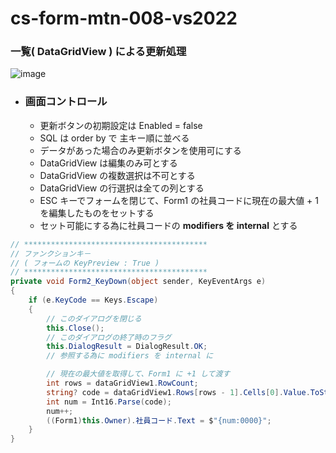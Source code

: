 # cs-form-mtn-008-vs2022

### 一覧( DataGridView ) による更新処理

![image](https://github.com/winofsql/cs-form-mtn-008-vs2022/assets/1501327/a0ece432-e13e-4384-b3c9-492a6886919c)

- ### 画面コントロール
  - 更新ボタンの初期設定は Enabled = false
  - SQL は order by で 主キー順に並べる
  - データがあった場合のみ更新ボタンを使用可にする
  - DataGridView は編集のみ可とする
  - DataGridView の複数選択は不可とする
  - DataGridView の行選択は全ての列とする
  - ESC キーでフォームを閉じて、Form1 の社員コードに現在の最大値 + 1 を編集したものをセットする
  - セット可能にする為に社員コードの **modifiers を internal** とする

```cs
// *****************************************
// ファンクションキ－
// ( フォームの KeyPreview : True )
// *****************************************
private void Form2_KeyDown(object sender, KeyEventArgs e)
{
    if (e.KeyCode == Keys.Escape)
    {
        // このダイアログを閉じる
        this.Close();
        // このダイアログの終了時のフラグ
        this.DialogResult = DialogResult.OK;
        // 参照する為に modifiers を internal に

        // 現在の最大値を取得して、Form1 に +1 して渡す
        int rows = dataGridView1.RowCount;
        string? code = dataGridView1.Rows[rows - 1].Cells[0].Value.ToString();
        int num = Int16.Parse(code);
        num++;
        ((Form1)this.Owner).社員コード.Text = $"{num:0000}";
    }
}
```
